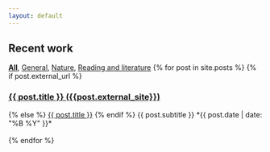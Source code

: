 ```yaml
---
layout: default
---
```


## Recent work
  **[All](/posts/all)**, [General](/posts/general), [Nature](/posts/nature), [Reading and literature](/posts/reading-and-literature)
{% for post in site.posts %}
  {% if post.external_url %}
  <h3>
    <a href="{{post.external_url}}">{{ post.title }} ({{post.external_site}})</a>
  </h3>
  {% else %}
    <a href="{{post.url}}">{{ post.title }}</a>
  {% endif %}
  {{ post.subtitle }}
  *{{ post.date | date: "%B %Y" }}*
  <br/><br/>
{% endfor %}